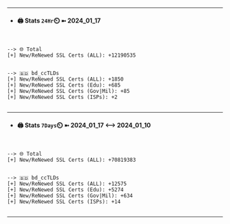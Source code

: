 

---
- #### 🖨️ **Stats** `24Hr`⏲️ ➼ 2024_01_17
```console


--> 🌐 Total
[+] New/ReNewed SSL Certs (ALL): +12190535


--> 🇧🇩 bd_ccTLDs
[+] New/ReNewed SSL Certs (ALL): +1850
[+] New/ReNewed SSL Certs (Edu): +685
[+] New/ReNewed SSL Certs (Gov|Mil): +85
[+] New/ReNewed SSL Certs (ISPs): +2


```

---
- #### 🖨️ **Stats** `7Days`⏲️ ➼ 2024_01_17 <--> 2024_01_10
```console


--> 🌐 Total
[+] New/ReNewed SSL Certs (ALL): +70819383


--> 🇧🇩 bd_ccTLDs
[+] New/ReNewed SSL Certs (ALL): +12575
[+] New/ReNewed SSL Certs (Edu): +5274
[+] New/ReNewed SSL Certs (Gov|Mil): +634
[+] New/ReNewed SSL Certs (ISPs): +14


```

---

